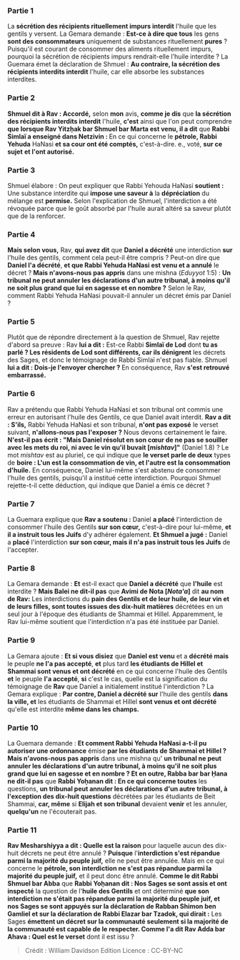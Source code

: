 
### Partie 1
La <b>sécrétion des récipients rituellement impurs interdit</b> l'huile que les gentils y versent. La Gemara demande : <b>Est-ce à dire que tous</b> les gens <b>sont des consommateurs</b> uniquement de substances rituellement <b>pures</b> ? Puisqu'il est courant de consommer des aliments rituellement impurs, pourquoi la sécrétion de récipients impurs rendrait-elle l'huile interdite ? La Guemara émet la déclaration de Shmuel : <b>Au contraire, la sécrétion des récipients interdits interdit</b> l'huile, car elle absorbe les substances interdites.

### Partie 2
<b>Shmuel dit à Rav : Accordé,</b> selon <b>mon</b> avis, <b>comme je dis</b> que <b>la sécrétion des récipients interdits interdit</b> l'huile, <b>c'est</b> ainsi que l'on peut comprendre <b>que lorsque Rav Yitzḥak bar Shmuel bar Marta est venu, il a dit</b> que <b>Rabbi Simlaï a enseigné dans Netzivin : </b> En ce qui concerne le <b>pétrole, Rabbi Yehuda</b> HaNasi <b>et sa cour ont été comptés,</b> c'est-à-dire. e., voté, <b>sur ce sujet</b> <b>et l'ont autorisé.</b>

### Partie 3
Shmuel élabore : On peut expliquer que Rabbi Yehouda HaNasi <b>soutient :</b> Une substance interdite qui <b>impose une saveur à</b> la <b>dépréciation</b> du mélange est <b>permise.</b> Selon l'explication de Shmuel, l'interdiction a été révoquée parce que le goût absorbé par l'huile aurait altéré sa saveur plutôt que de la renforcer.

### Partie 4
<b>Mais selon vous,</b> Rav, <b>qui avez dit</b> que <b>Daniel a décrété</b> une interdiction <b>sur</b> l'huile des gentils, comment cela peut-il être compris ? Peut-on dire que <b>Daniel l'a décrété</b>, <b>et que Rabbi Yehuda HaNasi est venu et a annulé</b> le décret ? <b>Mais n'avons-nous pas appris</b> dans une mishna (<i>Eduyyot</i> 1:5) : <b>Un tribunal ne peut annuler les déclarations d'un autre tribunal, à moins qu'il ne soit plus grand que lui en sagesse et en nombre ?</b> Selon le Rav, comment Rabbi Yehuda HaNasi pouvait-il annuler un décret émis par Daniel ?

### Partie 5
Plutôt que de répondre directement à la question de Shmuel, Rav rejette d'abord sa preuve : Rav <b>lui a dit :</b> Est-ce Rabbi <b>Simlaï de Lod</b> dont <b>tu as parlé ? Les résidents de Lod sont différents, car ils dénigrent</b> les décrets des Sages, et donc le témoignage de Rabbi Simlaï n'est pas fiable. Shmuel <b>lui a dit : Dois-je l'envoyer chercher ? </b> En conséquence, Rav <b>s'est retrouvé embarrassé.</b>

### Partie 6
Rav a prétendu que Rabbi Yehuda HaNasi et son tribunal ont commis une erreur en autorisant l'huile des Gentils, ce que Daniel avait interdit. <b>Rav a dit : S'ils,</b> Rabbi Yehuda HaNasi et son tribunal, <b>n'ont pas exposé</b> le verset suivant, <b>n'allons-nous pas l'exposer ?</b> Nous devons certainement le faire. <b>N'est-il pas écrit : "Mais Daniel résolut en son cœur de ne pas se souiller avec les mets du roi, ni avec le vin qu'il buvait [<i>mishtav</i>]"</b> (Daniel 1.8) ? Le mot <i>mishtav</i> est au pluriel, ce qui indique que <b>le verset parle de deux</b> types de <b>boire : L'un est la consommation de vin, et l'autre est la consommation d'huile.</b> En conséquence, Daniel lui-même s'est abstenu de consommer l'huile des gentils, puisqu'il a institué cette interdiction. Pourquoi Shmuel rejette-t-il cette déduction, qui indique que Daniel a émis ce décret ?

### Partie 7
La Guemara explique que <b>Rav a soutenu :</b> Daniel <b>a placé</b> l'interdiction de consommer l'huile des Gentils <b>sur son cœur,</b> c'est-à-dire pour lui-même, <b>et il a instruit tous les Juifs</b> d'y adhérer également. <b>Et Shmuel a jugé :</b> Daniel a <b>placé</b> l'interdiction <b>sur son cœur, mais il n'a pas instruit tous les Juifs</b> de l'accepter.

### Partie 8
La Gemara demande : <b>Et</b> est-il exact que <b>Daniel a décrété</b> que <b>l'huile</b> est interdite ? <b>Mais Balei ne dit-il pas</b> que <b>Avimi de Nota [<i>Nota'a</i>]</b> dit <b>au nom de Rav:</b> Les interdictions du <b>pain des Gentils et de leur huile, de leur vin et de leurs filles, sont toutes issues des dix-huit matières</b> décrétées en un seul jour à l'époque des étudiants de Shammai et Hillel. Apparemment, le Rav lui-même soutient que l'interdiction n'a pas été instituée par Daniel.

### Partie 9
La Gemara ajoute : <b>Et si vous disiez</b> que <b>Daniel est venu</b> et a <b>décrété mais</b> le peuple <b>ne l'a pas accepté</b>, <b>et</b> plus tard <b>les étudiants de Hillel et Shammai sont venus et ont décrété</b> en ce qui concerne l'huile des Gentils <b>et</b> le peuple <b>l'a accepté</b>, <b>si</b> c'est le cas, quelle est</b> la signification du témoignage de <b>Rav</b> que Daniel a initialement institué l'interdiction ? La Gemara explique : <b>Par contre, Daniel a décrété sur</b> l'huile des gentils <b>dans la ville, et</b> les étudiants de Shammai et Hillel <b>sont venus et ont décrété</b> qu'elle est interdite <b>même dans les champs.</b>

### Partie 10
La Guemara demande : <b>Et comment Rabbi Yehuda HaNasi a-t-il pu autoriser une ordonnance</b> émise <b>par les étudiants de Shammai et Hillel ? Mais n'avons-nous pas appris</b> dans une mishna qu' <b>un tribunal ne peut annuler les déclarations d'un autre tribunal, à moins qu'il ne soit plus grand que lui en sagesse et en nombre ? Et en outre, Rabba bar bar Ḥana ne dit-il pas</b> que <b>Rabbi Yoḥanan dit : En ce qui concerne toutes</b> les questions, <b>un tribunal peut annuler les déclarations d'un autre tribunal, à l'exception des dix-huit questions</b> décrétées par les étudiants de Beit Shammai, <b>car, même</b> si <b>Elijah et son tribunal</b> devaient <b>venir</b> et les annuler, <b>quelqu'un</b> ne l'écouterait pas.</b>

### Partie 11
<b>Rav Mesharshiyya a dit : Quelle est la raison</b> pour laquelle aucun des dix-huit décrets ne peut être annulé ? <b>Puisque</b> l'<b>interdiction s'est répandue parmi la majorité du peuple juif,</b> elle ne peut être annulée. Mais en ce qui concerne le <b>pétrole, son interdiction ne s'est pas répandue parmi la majorité du peuple juif,</b> et il peut donc être annulé. <b>Comme le dit Rabbi Shmuel bar Abba</b> que <b>Rabbi Yoḥanan dit : Nos Sages se sont assis et ont inspecté</b> la question de l'<b>huile des Gentils</b> et ont déterminé <b>que son interdiction ne s'était pas répandue parmi la majorité du peuple juif, et nos Sages se sont appuyés sur la déclaration de Rabban Shimon ben Gamliel et sur la déclaration de Rabbi Elazar bar Tzadok, qui dirait :</b> Les Sages <b>émettent un décret sur la communauté seulement si la majorité de la communauté est capable de le respecter. Comme l'a dit Rav Adda bar Ahava : Quel est le verset</b> dont il est issu ?

>Crédit : William Davidson Edition
>Licence : CC-BY-NC